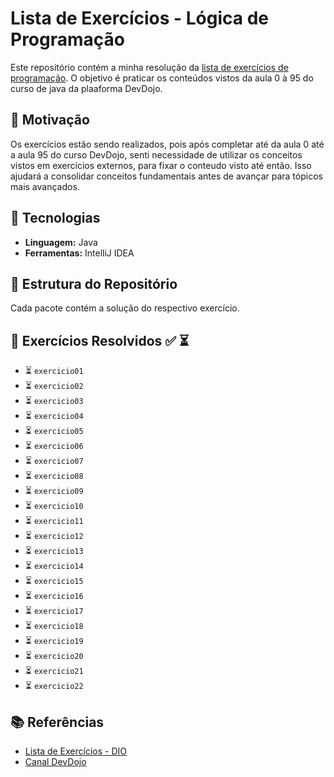 # Lista de Exercícios - Lógica de Programação

Este repositório contém a minha resolução da [lista de exercícios de programação](https://www.dio.me/articles/lista-de-exercicios-para-treinar-logica-de-programacao). O objetivo é praticar os conteúdos vistos da aula 0 à 95 do curso de java da plaaforma DevDojo.

## 📌 Motivação
Os exercícios estão sendo realizados, pois após completar até da aula 0 até a aula 95 do curso DevDojo, senti necessidade de utilizar os conceitos vistos em exercicios externos, para fixar o conteudo visto até então. Isso ajudará a consolidar conceitos fundamentais antes de avançar para tópicos mais avançados.

## 🚀 Tecnologias
- **Linguagem:** Java
- **Ferramentas:** IntelliJ IDEA

## 📂 Estrutura do Repositório

Cada pacote contém a solução do respectivo exercício.

## 📖 Exercícios Resolvidos ✅ ⏳
- ⏳ `exercicio01` 
- ⏳ `exercicio02`
- ⏳ `exercicio03`
- ⏳ `exercicio04`
- ⏳ `exercicio05`
- ⏳ `exercicio06`
- ⏳ `exercicio07`
- ⏳ `exercicio08`
- ⏳ `exercicio09`
- ⏳ `exercicio10`
- ⏳ `exercicio11`
- ⏳ `exercicio12`
- ⏳ `exercicio13`
- ⏳ `exercicio14`
- ⏳ `exercicio15`
- ⏳ `exercicio16`
- ⏳ `exercicio17`
- ⏳ `exercicio18`
- ⏳ `exercicio19`
- ⏳ `exercicio20`
- ⏳ `exercicio21`
- ⏳ `exercicio22`

## 📚 Referências
- [Lista de Exercícios - DIO](https://www.dio.me/articles/lista-de-exercicios-para-treinar-logica-de-programacao)
- [Canal DevDojo](https://www.youtube.com/@DevDojo)
